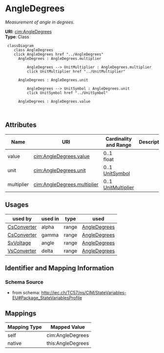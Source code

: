 # AngleDegrees


_Measurement of angle in degrees._





**URI**: [cim:AngleDegrees](http://iec.ch/TC57/CIM100#AngleDegrees)<br />
**Type**: Class




```mermaid
 classDiagram
    class AngleDegrees
    click AngleDegrees href "../AngleDegrees"
      AngleDegrees : AngleDegrees.multiplier
        
          AngleDegrees --> UnitMultiplier : AngleDegrees.multiplier
          click UnitMultiplier href "../UnitMultiplier"
        
      AngleDegrees : AngleDegrees.unit
        
          AngleDegrees --> UnitSymbol : AngleDegrees.unit
          click UnitSymbol href "../UnitSymbol"
        
      AngleDegrees : AngleDegrees.value
        
      
```




<!-- no inheritance hierarchy -->


## Attributes


| Name | URI | Cardinality and Range | Description | Inheritance |
| ---  | --- | --- | --- | --- |
| value | [cim:AngleDegrees.value](http://iec.ch/TC57/CIM100#AngleDegrees.value) | 0..1 <br />  float  |  | direct |
| unit | [cim:AngleDegrees.unit](http://iec.ch/TC57/CIM100#AngleDegrees.unit) | 0..1 <br />  [UnitSymbol](UnitSymbol.md)  |  | direct |
| multiplier | [cim:AngleDegrees.multiplier](http://iec.ch/TC57/CIM100#AngleDegrees.multiplier) | 0..1 <br />  [UnitMultiplier](UnitMultiplier.md)  |  | direct |





## Usages

| used by | used in | type | used |
| ---  | --- | --- | --- |
| [CsConverter](CsConverter.md) | alpha | range | [AngleDegrees](AngleDegrees.md) |
| [CsConverter](CsConverter.md) | gamma | range | [AngleDegrees](AngleDegrees.md) |
| [SvVoltage](SvVoltage.md) | angle | range | [AngleDegrees](AngleDegrees.md) |
| [VsConverter](VsConverter.md) | delta | range | [AngleDegrees](AngleDegrees.md) |






## Identifier and Mapping Information







### Schema Source


* from schema: http://iec.ch/TC57/ns/CIM/StateVariables-EU#Package_StateVariablesProfile





## Mappings

| Mapping Type | Mapped Value |
| ---  | ---  |
| self | cim:AngleDegrees |
| native | this:AngleDegrees |




